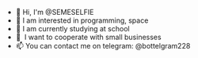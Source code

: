 - 👋 Hi, I'm @SEMESELFIE
- 👀 I am interested in programming, space
- 🌱 I am currently studying at school
- 💞 ️ I want to cooperate with small businesses
- 📫 You can contact me on telegram: @bottelgram228

<!---
SEMESELFIE/SEMESELFIE is a ✨ special ✨ repository because its `README.md` (this file) appears on your GitHub profile.
You can click the Preview link to take a look at your changes.
--->

